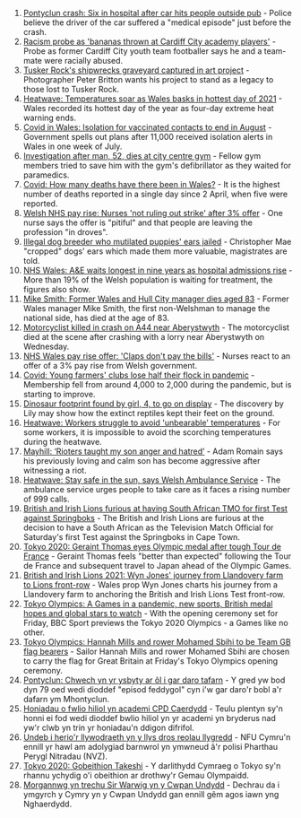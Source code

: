1. [Pontyclun crash: Six in hospital after car hits people outside pub](https://www.bbc.co.uk/news/uk-wales-57934076) - Police believe the driver of the car suffered a "medical episode" just before the crash.
2. [Racism probe as 'bananas thrown at Cardiff City academy players'](https://www.bbc.co.uk/news/uk-wales-57934499) - Probe as former Cardiff City youth team footballer says he and a team-mate were racially abused.
3. [Tusker Rock's shipwrecks graveyard captured in art project](https://www.bbc.co.uk/news/uk-wales-57918489) - Photographer Peter Britton wants his project to stand as a legacy to those lost to Tusker Rock.
4. [Heatwave: Temperatures soar as Wales basks in hottest day of 2021](https://www.bbc.co.uk/news/uk-wales-57934070) - Wales recorded its hottest day of the year as four-day extreme heat warning ends.
5. [Covid in Wales: Isolation for vaccinated contacts to end in August](https://www.bbc.co.uk/news/uk-wales-politics-57929324) - Government spells out plans after 11,000 received isolation alerts in Wales in one week of July.
6. [Investigation after man, 52, dies at city centre gym](https://www.bbc.co.uk/news/uk-wales-57934069) - Fellow gym members tried to save him with the gym's defibrillator as they waited for paramedics.
7. [Covid: How many deaths have there been in Wales?](https://www.bbc.co.uk/news/uk-wales-57935150) - It is the highest number of deaths reported in a single day since 2 April, when five were reported.
8. [Welsh NHS pay rise: Nurses 'not ruling out strike' after 3% offer](https://www.bbc.co.uk/news/uk-wales-57929185) - One nurse says the offer is "pitiful" and that people are leaving the profession "in droves".
9. [Illegal dog breeder who mutilated puppies' ears jailed](https://www.bbc.co.uk/news/uk-wales-57917953) - Christopher Mae "cropped" dogs' ears which made them more valuable, magistrates are told.
10. [NHS Wales: A&E waits longest in nine years as hospital admissions rise](https://www.bbc.co.uk/news/uk-wales-57915989) - More than 19% of the Welsh population is waiting for treatment, the figures also show.
11. [Mike Smith: Former Wales and Hull City manager dies aged 83](https://www.bbc.co.uk/sport/football/57931380) - Former Wales manager Mike Smith, the first non-Welshman to manage the national side, has died at the age of 83.
12. [Motorcyclist killed in crash on A44 near Aberystwyth](https://www.bbc.co.uk/news/uk-wales-57925835) - The motorcyclist died at the scene after crashing with a lorry near Aberystwyth on Wednesday.
13. [NHS Wales pay rise offer: 'Claps don't pay the bills'](https://www.bbc.co.uk/news/uk-wales-57932294) - Nurses react to an offer of a 3% pay rise from Welsh government.
14. [Covid: Young farmers' clubs lose half their flock in pandemic](https://www.bbc.co.uk/news/uk-wales-57923766) - Membership fell from around 4,000 to 2,000 during the pandemic, but is starting to improve.
15. [Dinosaur footprint found by girl, 4, to go on display](https://www.bbc.co.uk/news/uk-wales-57921987) - The discovery by Lily may show how the extinct reptiles kept their feet on the ground.
16. [Heatwave: Workers struggle to avoid 'unbearable' temperatures](https://www.bbc.co.uk/news/uk-wales-57923094) - For some workers, it is impossible to avoid the scorching temperatures during the heatwave.
17. [Mayhill: ‘Rioters taught my son anger and hatred’](https://www.bbc.co.uk/news/uk-wales-57907596) - Adam Romain says his previously loving and calm son has become aggressive after witnessing a riot.
18. [Heatwave: Stay safe in the sun, says Welsh Ambulance Service](https://www.bbc.co.uk/news/uk-wales-57910591) - The ambulance service urges people to take care as it faces a rising number of 999 calls.
19. [British and Irish Lions furious at having South African TMO for first Test against Springboks](https://www.bbc.co.uk/sport/rugby-union/57937313) - The British and Irish Lions are furious at the decision to have a South African as the Television Match Official for Saturday's first Test against the Springboks in Cape Town.
20. [Tokyo 2020: Geraint Thomas eyes Olympic medal after tough Tour de France](https://www.bbc.co.uk/sport/olympics/57931387) - Geraint Thomas feels "better than expected" following the Tour de France and subsequent travel to Japan ahead of the Olympic Games.
21. [British and Irish Lions 2021: Wyn Jones' journey from Llandovery farm to Lions front-row](https://www.bbc.co.uk/sport/rugby-union/57925554) - Wales prop Wyn Jones charts his journey from a Llandovery farm to anchoring the British and Irish Lions Test front-row.
22. [Tokyo Olympics: A Games in a pandemic, new sports, British medal hopes and global stars to watch](https://www.bbc.co.uk/sport/olympics/57865245) - With the opening ceremony set for Friday, BBC Sport previews the Tokyo 2020 Olympics - a Games like no other.
23. [Tokyo Olympics: Hannah Mills and rower Mohamed Sbihi to be Team GB flag bearers](https://www.bbc.co.uk/sport/olympics/57925326) - Sailor Hannah Mills and rower Mohamed Sbihi are chosen to carry the flag for Great Britain at Friday's Tokyo Olympics opening ceremony.
24. [Pontyclun: Chwech yn yr ysbyty ar ôl i gar daro tafarn](https://www.bbc.co.uk/newyddion/57906843) - Y gred yw bod dyn 79 oed wedi dioddef "episod feddygol" cyn i'w gar daro'r bobl a'r dafarn ym Mhontyclun.
25. [Honiadau o fwlio hiliol yn academi CPD Caerdydd](https://www.bbc.co.uk/newyddion/57905021) - Teulu plentyn sy'n honni ei fod wedi dioddef bwlio hiliol yn yr academi yn bryderus nad yw'r clwb yn trin yr honiadau'n ddigon difrifol.
26. [Undeb i herio'r llywodraeth yn y llys dros reolau llygredd](https://www.bbc.co.uk/newyddion/57931792) - NFU Cymru'n ennill yr hawl am adolygiad barnwrol yn ymwneud â'r polisi Pharthau Perygl Nitradau (NVZ).
27. [Tokyo 2020: Gobeithion Takeshi](https://www.bbc.co.uk/newyddion/57935053) - Y darlithydd Cymraeg o Tokyo sy'n rhannu ychydig o'i obeithion ar drothwy'r Gemau Olympaidd.
28. [Morgannwg yn trechu Sir Warwig yn y Cwpan Undydd](https://www.bbc.co.uk/newyddion/57936623) - Dechrau da i ymgyrch y Cymry yn y Cwpan Undydd gan ennill gêm agos iawn yng Nghaerdydd.

